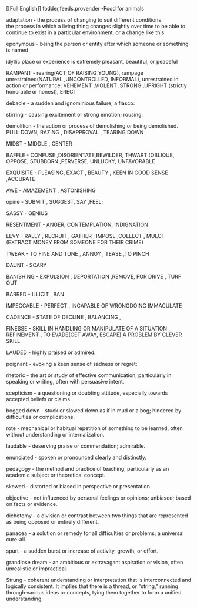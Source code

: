   [[Full English]]
fodder,feeds,provender -Food for animals  
  
adaptation - the process of changing to suit different conditions  
the process in which a living thing changes slightly over time to be able to continue to exist in a particular environment, or a change like this  
  
eponymous - being the person or entity after which someone or something is named  
  
idyllic place or experience is extremely pleasant, beautiful, or peaceful  
  
RAMPANT - rearing(ACT OF RAISING YOUNG), rampage unrestrained(NATURAL ,UNCONTROLLED, INFORMAL), unrestrained in action or performance: VEHEMENT ,VIOLENT ,STRONG ,UPRIGHT (strictly honorable or honest), ERECT  
  
  
debacle - a sudden and ignominious failure; a fiasco:  
  
stirring - causing excitement or strong emotion; rousing:  
  
  
demolition - the action or process of demolishing or being demolished. PULL DOWN, RAZING , DISAPPROVAL , TEARING DOWN  
  
  
MIDST - MIDDLE , CENTER  
  
BAFFLE - CONFUSE ,DISORIENTATE,BEWILDER, THWART (OBLIQUE, OPPOSE, STUBBORN ,PERVERSE, UNLUCKY, UNFAVORABLE  
  
EXQUISITE - PLEASING, EXACT , BEAUTY , KEEN IN GOOD SENSE ,ACCURATE  
  
AWE - AMAZEMENT , ASTONISHING  
  
  
opine - SUBMIT , SUGGEST, SAY ,FEEL;  
  
SASSY - GENIUS  
  
  
RESENTMENT - ANGER, CONTEMPLATION, INDIGNATION  
  
LEVY - RALLY , RECRUIT , GATHER , IMPOSE ,COLLECT , MULCT (EXTRACT MONEY FROM SOMEONE FOR THEIR CRIME)  
  
  
TWEAK - TO FINE AND TUNE , ANNOY , TEASE ,TO PINCH  
  
DAUNT - SCARY  
  
BANISHING - EXPULSION , DEPORTATION ,REMOVE, FOR DRIVE , TURF OUT  
  
  
BARRED - ILLICIT , BAN  
  
IMPECCABLE - PERFECT , INCAPABLE OF WRONGDOING IMMACULATE  
  
CADENCE - STATE OF DECLINE , BALANCING ,  
  
  
FINESSE - SKILL IN HANDLING OR MANIPULATE OF A SITUATION , REFINEMENT , TO EVADE(GET AWAY, ESCAPE) A PROBLEM BY CLEVER SKILL  

LAUDED  - highly praised or admired:  
  
  
poignant - evoking a keen sense of sadness or regret:  
  
rhetoric - the art or study of effective communication, particularly in speaking or writing, often with persuasive intent.  
  
scepticism - a questioning or doubting attitude, especially towards accepted beliefs or claims.  
  
bogged down - stuck or slowed down as if in mud or a bog; hindered by difficulties or complications.  
  
rote - mechanical or habitual repetition of something to be learned, often without understanding or internalization.  
  
laudable - deserving praise or commendation; admirable.  
  
enunciated - spoken or pronounced clearly and distinctly.  
  
pedagogy - the method and practice of teaching, particularly as an academic subject or theoretical concept.  
  
skewed - distorted or biased in perspective or presentation.  
  
objective - not influenced by personal feelings or opinions; unbiased; based on facts or evidence.  
  
dichotomy - a division or contrast between two things that are represented as being opposed or entirely different.  
  
panacea - a solution or remedy for all difficulties or problems; a universal cure-all.  
  
spurt - a sudden burst or increase of activity, growth, or effort.  
  
grandiose dream - an ambitious or extravagant aspiration or vision, often unrealistic or impractical.  
  
Strung - coherent understanding or interpretation that is interconnected and logically consistent. It implies that there is a thread, or "string," running through various ideas or concepts, tying them together to form a unified understanding.